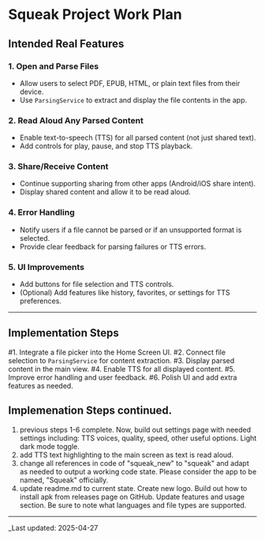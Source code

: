 # Squeak Project Work Plan

## Intended Real Features

### 1. Open and Parse Files
- Allow users to select PDF, EPUB, HTML, or plain text files from their device.
- Use `ParsingService` to extract and display the file contents in the app.

### 2. Read Aloud Any Parsed Content
- Enable text-to-speech (TTS) for all parsed content (not just shared text).
- Add controls for play, pause, and stop TTS playback.

### 3. Share/Receive Content
- Continue supporting sharing from other apps (Android/iOS share intent).
- Display shared content and allow it to be read aloud.

### 4. Error Handling
- Notify users if a file cannot be parsed or if an unsupported format is selected.
- Provide clear feedback for parsing failures or TTS errors.

### 5. UI Improvements
- Add buttons for file selection and TTS controls.
- (Optional) Add features like history, favorites, or settings for TTS preferences.

---

## Implementation Steps
#1. Integrate a file picker into the Home Screen UI.
#2. Connect file selection to `ParsingService` for content extraction.
#3. Display parsed content in the main view.
#4. Enable TTS for all displayed content.
#5. Improve error handling and user feedback.
#6. Polish UI and add extra features as needed.

## Implemenation Steps continued.
1. previous steps 1-6 complete.  Now, build out settings page with needed settings including: TTS voices, quality, speed, other useful options.  Light dark mode toggle.
2. add TTS text highlighting to the main screen as text is read aloud.
3. change all references in code of "squeak_new" to "squeak" and adapt as needed to output a working code state.  Please consider the app to be named, "Squeak" officially.
4. update readme.md to current state.  Create new logo.  Build out how to install apk from releases page on GitHub.  Update features and usage section.  Be sure to note what languages and file types are supported.
---

_Last updated: 2025-04-27
